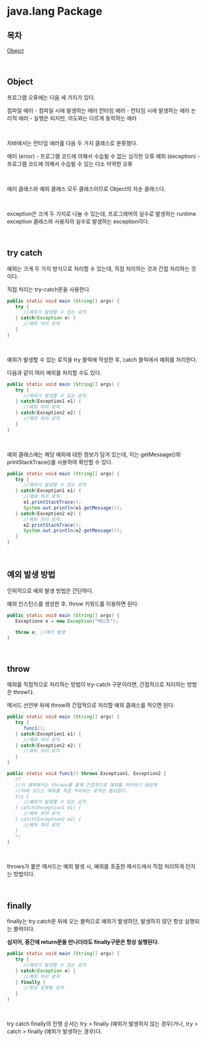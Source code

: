 # java.lang Package

## 목차

[Obejct](#Object)

<br>

## Object

프로그램 오류에는 다음 세 가지가 있다.

컴파일 에러 - 컴파일 시에 발생하는 에러
런타임 에러 - 런타임 시에 발생하는 에러
논리적 에러 - 실행은 되지만, 의도와는 다르게 동작하는 에러

<br>

자바에서는 런타임 에러를 다음 두 가지 클래스로 분류했다.

에러 (error) - 프로그램 코드에 의해서 수습될 수 없는 심각한 오류
예외 (exception) - 프로그램 코드에 의해서 수습될 수 있는 다소 미약한 오류

<br>

에러 클래스와 예외 클래스 모두 클래스이므로 Object의 자손 클래스다.

<br>

exception은 크게 두 가지로 나눌 수 있는데, 프로그래머의 실수로 발생하는 runtime exception 클래스와 사용자의 실수로 발생하는 exception이다.

<br>

## try catch

예외는 크게 두 가지 방식으로 처리할 수 있는데, 직접 처리하는 것과 간접 처리하는 것이다.

직접 처리는 try-catch문을 사용한다.

```java
public static void main (String[] args) {
   try {
      //예외가 발생할 수 있는 로직
   } catch(Exception e) {
      //예외 처리 로직
   }
}
```

<br>

예외가 발생할 수 있는 로직을 try 블럭에 작성한 후, catch 블럭에서 예외를 처리한다.

다음과 같이 여러 예외를 처리할 수도 있다.

```java
public static void main (String[] args) {
   try {
      //예외가 발생할 수 있는 로직
   } catch(Exception1 e1) {
      //예외 처리 로직
   } catch(Exception2 e2) {
      //예외 처리 로직
   }
}
```

<br>

예외 클래스에는 해당 예외에 대한 정보가 담겨 있는데, 이는 getMessage()와 printStackTrace()를 사용하여 확인할 수 있다.

```java
public static void main (String[] args) {
   try {
      //예외가 발생할 수 있는 로직
   } catch(Exception1 e1) {
      //예외 처리 로직
      e1.printStackTrace();
      System.out.println(e1.getMessage());
   } catch(Exception2 e2) {
      //예외 처리 로직
      e2.printStackTrace();
      System.out.println(e2.getMessage());
   }
}
```

<br>

## 예외 발생 방법

인위적으로 예외 발생 방법은 간단하다.

예외 인스턴스를 생성한 후, throw 키워드를 이용하면 된다.

```java
public static void main (String[] args) {
   Exceptione e = new Exception("테스트");

   throw e; //에러 발생
}
```

<br>

## throw

예외를 직접적으로 처리하는 방법이 try-catch 구문이라면, 간접적으로 처리하는 방법은 throw다.

메서드 선언부 뒤에 throw와 간접적으로 처리할 예외 클래스를 적으면 된다.

```java
public static void main (String[] args) {
   try {
      func1();
   } catch(Exception1 e1) {
      //예외 처리 로직
   } catch(Exception2 e2) {
      //예외 처리 로직
   }
}

public static void func1() throws Exception1, Exception2 {
   /*
   //이 예제에서는 throws를 통해 간접적으로 예외를 처리하기 때문에
   //아래 코드는 예외를 직접 처리하는 로직은 필요없다.
   try {
      //예외가 발생할 수 있는 로직
   } catch(Exception1 e1) {
      //예외 처리 로직
   } catch(Exception2 e2) {
      //예외 처리 로직
   }
   */
}
```

<br>

throws가 붙은 메서드는 예외 발생 시, 예외를 호출한 메서드에서 직접 처리하게 던지는 방법이다.

<br>

## finally

finally는 try catch문 뒤에 오는 블럭으로 예외가 발생하던, 발생하지 않던 항상 실행되는 블럭이다.

**심지어, 중간에 return문을 만나더라도 finally구문은 항상 실행된다.**

```java
public static void main (String[] args) {
   try {
      //예외가 발생할 수 있는 로직
   } catch(Exception e) {
      //예외 처리 로직
   } finally {
      //항상 실행될 로직
   }
}
```

<br>

try catch finally의 진행 순서는 try > finally (예외가 발생하지 않는 경우)거나, try > catch > finally (예외가 발생하는 경우)다.
